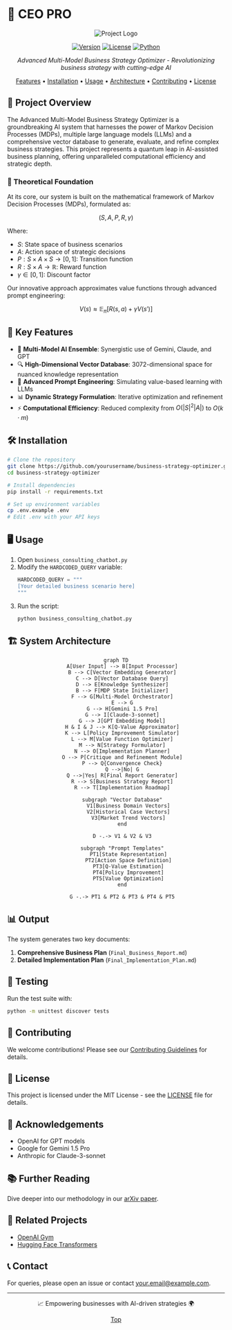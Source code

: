 # 🚀 CEO PRO

<div align="center">

![Project Logo]([https://github.com/user-attachments/assets/11b5dbe6-3733-4046-8c0b-b74fd9776474](https://github.com/user-attachments/assets/e3cf7b2b-8b60-46dd-b34d-188bde18f389))

[![Version](https://img.shields.io/badge/version-1.0.0-blue.svg)](https://semver.org)
[![License](https://img.shields.io/badge/license-MIT-green.svg)](https://opensource.org/licenses/MIT)
[![Python](https://img.shields.io/badge/python-3.8%2B-brightgreen.svg)](https://www.python.org/downloads/)

*Advanced Multi-Model Business Strategy Optimizer - Revolutionizing business strategy with cutting-edge AI*

[Features](#-key-features) • [Installation](#-installation) • [Usage](#-usage) • [Architecture](#-system-architecture) • [Contributing](#-contributing) • [License](#-license)

</div>

## 🌟 Project Overview

The Advanced Multi-Model Business Strategy Optimizer is a groundbreaking AI system that harnesses the power of Markov Decision Processes (MDPs), multiple large language models (LLMs) and a comprehensive vector database to generate, evaluate, and refine complex business strategies. This project represents a quantum leap in AI-assisted business planning, offering unparalleled computational efficiency and strategic depth.

### 🧠 Theoretical Foundation

At its core, our system is built on the mathematical framework of Markov Decision Processes (MDPs), formulated as:

$$(S, A, P, R, \gamma)$$

Where:
- $S$: State space of business scenarios
- $A$: Action space of strategic decisions
- $P: S \times A \times S \rightarrow [0, 1]$: Transition function
- $R: S \times A \rightarrow \mathbb{R}$: Reward function
- $\gamma \in [0, 1]$: Discount factor

Our innovative approach approximates value functions through advanced prompt engineering:

$$V(s) \approx \mathbb{E}_\pi[R(s, a) + \gamma V(s')]$$

## 🔑 Key Features

- 🤖 **Multi-Model AI Ensemble**: Synergistic use of Gemini, Claude, and GPT
- 🔍 **High-Dimensional Vector Database**: 3072-dimensional space for nuanced knowledge representation
- 🧮 **Advanced Prompt Engineering**: Simulating value-based learning with LLMs
- 📊 **Dynamic Strategy Formulation**: Iterative optimization and refinement
- ⚡ **Computational Efficiency**: Reduced complexity from $O(|S|^2 |A|)$ to $O(k \cdot m)$

## 🛠 Installation

```bash
# Clone the repository
git clone https://github.com/yourusername/business-strategy-optimizer.git
cd business-strategy-optimizer

# Install dependencies
pip install -r requirements.txt

# Set up environment variables
cp .env.example .env
# Edit .env with your API keys
```

## 🖥 Usage

1. Open `business_consulting_chatbot.py`
2. Modify the `HARDCODED_QUERY` variable:
   ```python
   HARDCODED_QUERY = """
   [Your detailed business scenario here]
   """
   ```
3. Run the script:
   ```bash
   python business_consulting_chatbot.py
   ```

## 🏗 System Architecture

<div align="center">

```mermaid
graph TD
    A[User Input] --> B[Input Processor]
    B --> C[Vector Embedding Generator]
    C --> D[Vector Database Query]
    D --> E[Knowledge Synthesizer]
    B --> F[MDP State Initializer]
    F --> G[Multi-Model Orchestrator]
    E --> G
    G --> H[Gemini 1.5 Pro]
    G --> I[Claude-3-sonnet]
    G --> J[GPT Embedding Model]
    H & I & J --> K[Q-Value Approximator]
    K --> L[Policy Improvement Simulator]
    L --> M[Value Function Optimizer]
    M --> N[Strategy Formulator]
    N --> O[Implementation Planner]
    O --> P[Critique and Refinement Module]
    P --> Q{Convergence Check}
    Q -->|No| G
    Q -->|Yes| R[Final Report Generator]
    R --> S[Business Strategy Report]
    R --> T[Implementation Roadmap]

    subgraph "Vector Database"
        V1[Business Domain Vectors]
        V2[Historical Case Vectors]
        V3[Market Trend Vectors]
    end

    D -.-> V1 & V2 & V3

    subgraph "Prompt Templates"
        PT1[State Representation]
        PT2[Action Space Definition]
        PT3[Q-Value Estimation]
        PT4[Policy Improvement]
        PT5[Value Optimization]
    end

    G -.-> PT1 & PT2 & PT3 & PT4 & PT5

```

</div>

## 📊 Output

The system generates two key documents:

1. **Comprehensive Business Plan** (`Final_Business_Report.md`)
2. **Detailed Implementation Plan** (`Final_Implementation_Plan.md`)

## 🧪 Testing

Run the test suite with:

```bash
python -m unittest discover tests
```

## 🤝 Contributing

We welcome contributions! Please see our [Contributing Guidelines](CONTRIBUTING.md) for details.

## 📜 License

This project is licensed under the MIT License - see the [LICENSE](LICENSE) file for details.

## 🙏 Acknowledgements

- OpenAI for GPT models
- Google for Gemini 1.5 Pro
- Anthropic for Claude-3-sonnet

## 📚 Further Reading

Dive deeper into our methodology in our [arXiv paper](https://arxiv.org/abs/your-paper-id).

## 🔗 Related Projects

- [OpenAI Gym](https://github.com/openai/gym)
- [Hugging Face Transformers](https://github.com/huggingface/transformers)

## 📞 Contact

For queries, please open an issue or contact [your.email@example.com](mailto:your.email@example.com).

---

<div align="center">

📈 Empowering businesses with AI-driven strategies 🌍

[Top](#-advanced-multi-model-business-strategy-optimizer)

</div>
